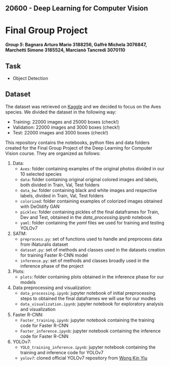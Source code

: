 ## 20600 - Deep Learning for Computer Vision
# Final Group Project 
#### _Group 5_: Bagnara Arturo Mario 3188256, Galfrè Michela 3076847, Marchetti Simone 3185524, Marcianò Tancredi 3070110

## Task
- Object Detection

## Dataset
The dataset was retrieved on [Kaggle](https://www.kaggle.com/c/inaturalist-challenge-at-fgvc-2017) and we decided to focus on the Aves species. We divided the dataset in the following way:
- Training: 22000 images and 25000 boxes (check!)
- Validation: 22000 images and 3000 boxes (check!)
- Test: 22000 images and 3000 boxes (check!)

This repository contains the notebooks, python files and data folders created for the Final Group Project of the Deep Learning for Computer Vision course. They are organized as follows:
1. Data:
    - `Aves`: folder containing examples of the original photos divided in our 10 selected species
    - `data`: folder containing original original colored images and labels, both divided in Train, Val, Test folders
    - `data_bw`: folder containing black and white images and respective labels, divided in Train, Val, Test folders
    - `colorized`: folder containing examples of colorized images obtained with DeOldify GAN
    - `pickles`: folder containing pickles of the final dataframes for Train, Dev and Test, obtained in the _data_processing.ipynb_ notebook
    - `yaml`: folder containing the _yaml_ files we used for training and testing YOLOv7
2. SATM:
    - `preprocess.py`: set of functions used to handle and preprocess data from iNaturalis dataset
    - `dataset.py`: set of methods and classes used in the datasets creation for training Faster R-CNN model
    - `inference.py`: set of methods and classes broadly used in the inference phase of the project
3. Plots:
    - `plots`: folder containing plots obtained in the inference phase for our models
4. Data preprocessing and visualization:
    - `data_processing.ipynb`: jupyter notebook of initial preprocessing steps to obtained the final dataframes we will use for our modles
    - `data_visualization.ipynb`: jupyter notebook for exploratory analysis and visualization
5. Faster R-CNN:
    - `Faster_training.ipynb`: jupyter notebook containing the training code for Faster R-CNN 
    - `Faster_inference.ipynb`: jupyter notebook containing the inference code for Faster R-CNN
6. YOLOv7:
    - `YOLO_training_inference.ipynb`: jupyter notebook containing the training and inference code for YOLOv7
    - `yolov7`: cloned official YOLOv7 repository from [Wong Kin Yiu](https://github.com/WongKinYiu/yolov7.git)
